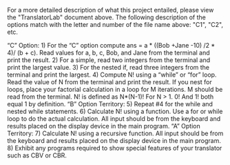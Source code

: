 For a more detailed description of what this project entailed, please view the "TranslatorLab" document above.
The following description of the options match with the letter and number of the file name above: "C1", "C2", etc.

“C” Option:
    1)	For the “C” option compute ans = a * ((Bob +Jane -10) /2 * 4)/ (b + c).  Read values for a, b, c, Bob, and Jane from the terminal and print the result.
    2)	For a simple, read two integers from the terminal and print the largest value.
    3)	For the nested if, read three integers from the terminal and print the largest.
    4)	Compute N! using a “while” or “for” loop.  Read the value of N from the terminal and print the result.  If you nest for loops, place your factorial calculation in a loop for M iterations.  M should be read from the terminal.  N! is defined as N*(N-1)! For N > 1.  0! And 1! both equal 1 by definition.
“B” Option Territory:
    5)	Repeat #4 for the while and nested while statements.
    6)	Calculate N! using a function.  Use a for or while loop to do the actual calculation.  All input should be from the keyboard and results placed on the display device in the main program.
“A” Option Territory:
    7)	Calculate N! using a recursive function.  All input should be from the keyboard and results placed on the display device in the main program.
    8)  Exhibit any programs required to show special features of your translator such as CBV or CBR.
